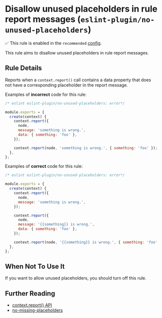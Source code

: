 # Disallow unused placeholders in rule report messages (`eslint-plugin/no-unused-placeholders`)

✅ This rule is enabled in the `recommended` [config](https://github.com/eslint-community/eslint-plugin-eslint-plugin/blob/main/README.md#presets).

<!-- end rule header -->

This rule aims to disallow unused placeholders in rule report messages.

## Rule Details

Reports when a `context.report()` call contains a data property that does not have a corresponding placeholder in the report message.

Examples of **incorrect** code for this rule:

```js
/* eslint eslint-plugin/no-unused-placeholders: error*/

module.exports = {
  create(context) {
    context.report({
      node,
      message: 'something is wrong.',
      data: { something: 'foo' },
    });

    context.report(node, 'something is wrong.', { something: 'foo' });
  },
};
```

Examples of **correct** code for this rule:

```js
/* eslint eslint-plugin/no-unused-placeholders: error*/

module.exports = {
  create(context) {
    context.report({
      node,
      message: 'something is wrong.',
    });

    context.report({
      node,
      message: '{{something}} is wrong.',
      data: { something: 'foo' },
    });

    context.report(node, '{{something}} is wrong.', { something: 'foo' });
  },
};
```

## When Not To Use It

If you want to allow unused placeholders, you should turn off this rule.

## Further Reading

* [context.report() API](http://eslint.org/docs/developer-guide/working-with-rules#contextreport)
* [no-missing-placeholders](https://github.com/eslint-community/eslint-plugin-eslint-plugin/blob/master/docs/rules/no-missing-placeholders.md)
